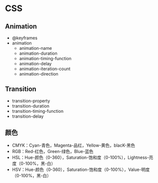 # CSS
## Animation
* @keyframes
* animation
	* animation-name
	* animation-duration
	* animation-timing-function
	* animation-delay
	* animation-iteration-count
	* animation-direction

## Transition
* transition-property
* transition-duration
* transition-timing-function
* transition-delay

## 颜色
* CMYK：Cyan-青色，Magenta-品红，Yellow-黄色，blacK-黑色
* RGB：Red-红色，Green-绿色，Blue-蓝色
* HSL：Hue-颜色（0-360），Saturation-饱和度（0-100%），Lightness-亮度（0-100%，黑-白）
* HSV：Hue-颜色（0-360），Saturation-饱和度（0-100%），Value-明度（0-100%，黑-白）
